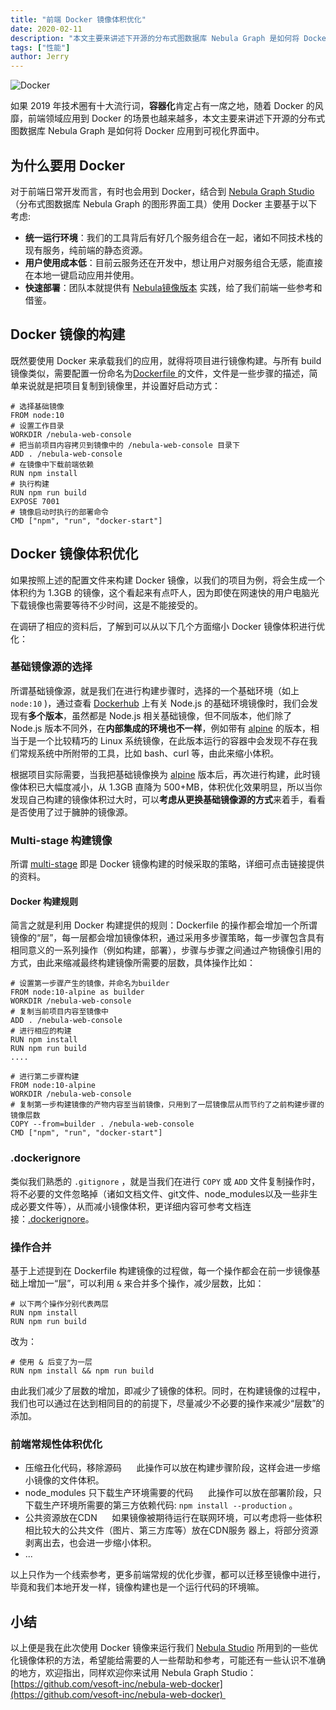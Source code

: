 ```yaml
---
title: "前端 Docker 镜像体积优化"
date: 2020-02-11
description: "本文主要来讲述下开源的分布式图数据库 Nebula Graph 是如何将 Docker 应用到可视化界面中，并将镜像体积从 1.3G 减到 0.3G 。"
tags: ["性能"]
author: Jerry
---
```


![Docker](https://www-cdn.nebula-graph.com.cn/nebula-blog/DockerImage01.png)

如果 2019 年技术圈有十大流行词，**容器化**肯定占有一席之地，随着 Docker 的风靡，前端领域应用到 Docker 的场景也越来越多，本文主要来讲述下开源的分布式图数据库 Nebula Graph 是如何将 Docker 应用到可视化界面中。

## 为什么要用 Docker

对于前端日常开发而言，有时也会用到 Docker，结合到 [Nebula Graph Studio](https://github.com/vesoft-inc/nebula-web-docker/blob/master/README.md) （分布式图数据库 Nebula Graph 的图形界面工具）使用 Docker 主要基于以下考虑:

- **统一运行环境**：我们的工具背后有好几个服务组合在一起，诸如不同技术栈的现有服务，纯前端的静态资源。
- **用户使用成本低**：目前云服务还在开发中，想让用户对服务组合无感，能直接在本地一键启动应用并使用。
- **快速部署**：团队本就提供有 [Nebula镜像版本](https://github.com/vesoft-inc/nebula-docker-compose) 实践，给了我们前端一些参考和借鉴。

## Docker 镜像的构建

既然要使用 Docker 来承载我们的应用，就得将项目进行镜像构建。与所有 build 镜像类似，需要配置一份命名为[Dockerfile ](https://docs.docker.com/engine/reference/builder/)的文件，文件是一些步骤的描述，简单来说就是把项目复制到镜像里，并设置好启动方式：

```shell
# 选择基础镜像
FROM node:10
# 设置工作目录
WORKDIR /nebula-web-console
# 把当前项目内容拷贝到镜像中的 /nebula-web-console 目录下
ADD . /nebula-web-console
# 在镜像中下载前端依赖
RUN npm install
# 执行构建
RUN npm run build
EXPOSE 7001
# 镜像启动时执行的部署命令
CMD ["npm", "run", "docker-start"]
```

## Docker 镜像体积优化

如果按照上述的配置文件来构建 Docker 镜像，以我们的项目为例，将会生成一个体积约为 1.3GB 的镜像，这个看起来有点吓人，因为即使在网速快的用户电脑光下载镜像也需要等待不少时间，这是不能接受的。

在调研了相应的资料后，了解到可以从以下几个方面缩小 Docker 镜像体积进行优化：

### 基础镜像源的选择

所谓基础镜像源，就是我们在进行构建步骤时，选择的一个基础环境（如上 `node:10` )，通过查看 [Dockerhub](https://hub.docker.com/_/node) 上有关 Node.js 的基础环境镜像时，我们会发现有**多个版本**，虽然都是 Node.js 相关基础镜像，但不同版本，他们除了 Node.js 版本不同外，在**内部集成的环境也不一样**，例如带有 [alpine](https://yeasy.gitbooks.io/docker_practice/cases/os/alpine.html) 的版本，相当于是一个比较精巧的 Linux 系统镜像，在此版本运行的容器中会发现不存在我们常规系统中所附带的工具，比如 bash、curl 等，由此来缩小体积。

根据项目实际需要，当我把基础镜像换为 [alpine](https://yeasy.gitbooks.io/docker_practice/cases/os/alpine.html) 版本后，再次进行构建，此时镜像体积已大幅度减小，从 1.3GB 直降为 500+MB，体积优化效果明显，所以当你发现自己构建的镜像体积过大时，可以**考虑从更换基础镜像源的方式**来着手，看看是否使用了过于臃肿的镜像源。

### Multi-stage 构建镜像

所谓 [multi-stage](https://docs.docker.com/develop/develop-images/multistage-build/) 即是 Docker 镜像构建的时候采取的策略，详细可点击链接提供的资料。

#### Docker 构建规则

简言之就是利用 Docker 构建提供的规则：Dockerfile 的操作都会增加一个所谓镜像的“层”，每一层都会增加镜像体积，通过采用多步骤策略，每一步骤包含具有相同意义的一系列操作（例如构建，部署），步骤与步骤之间通过产物镜像引用的方式，由此来缩减最终构建镜像所需要的层数，具体操作比如：

```shell
# 设置第一步骤产生的镜像，并命名为builder
FROM node:10-alpine as builder
WORKDIR /nebula-web-console
# 复制当前项目内容至镜像中
ADD . /nebula-web-console
# 进行相应的构建
RUN npm install
RUN npm run build
....

# 进行第二步骤构建
FROM node:10-alpine
WORKDIR /nebula-web-console
# 复制第一步构建镜像的产物内容至当前镜像，只用到了一层镜像层从而节约了之前构建步骤的镜像层数
COPY --from=builder . /nebula-web-console
CMD ["npm", "run", "docker-start"]

```

### .dockerignore

类似我们熟悉的 `.gitignore` ，就是当我们在进行 `COPY` 或 `ADD` 文件复制操作时，将不必要的文件忽略掉（诸如文档文件、git文件、node_modules以及一些非生成必要文件等），从而减小镜像体积，更详细内容可参考文档连接：[.dockerignore](https://docs.docker.com/engine/reference/builder/#dockerignore-file)。

### 操作合并

基于上述提到在 Dockerfile 构建镜像的过程做，每一个操作都会在前一步镜像基础上增加一“层”，可以利用 `&` 来合并多个操作，减少层数，比如：
```shell
# 以下两个操作分别代表两层
RUN npm install
RUN npm run build
```
改为：
```shell
# 使用 & 后变了为一层
RUN npm install && npm run build
```
由此我们减少了层数的增加，即减少了镜像的体积。同时，在构建镜像的过程中，我们也可以通过在达到相同目的的前提下，尽量减少不必要的操作来减少“层数”的添加。

### 前端常规性体积优化

- 压缩丑化代码，移除源码
     此操作可以放在构建步骤阶段，这样会进一步缩小镜像的文件体积。
- node_modules 只下载生产环境需要的代码
     此操作可以放在部署阶段，只下载生产环境所需要的第三方依赖代码: `npm install --production` 。
- 公共资源放在CDN
     如果镜像被期待运行在联网环境，可以考虑将一些体积相比较大的公共文件（图片、第三方库等）放在CDN服务 器上，将部分资源剥离出去，也会进一步缩小体积。
- ...

以上只作为一个线索参考，更多前端常规的优化步骤，都可以迁移至镜像中进行，毕竟和我们本地开发一样，镜像构建也是一个运行代码的环境嘛。

## 小结

以上便是我在此次使用 Docker 镜像来运行我们 [Nebula Studio](https://github.com/vesoft-inc/nebula-web-docker/blob/master/README.md) 所用到的一些优化镜像体积的方法，希望能给需要的人一些帮助和参考，可能还有一些认识不准确的地方，欢迎指出，同样欢迎你来试用 Nebula Graph Studio：[https://github.com/vesoft-inc/nebula-web-docker](https://github.com/vesoft-inc/nebula-web-docker) 
